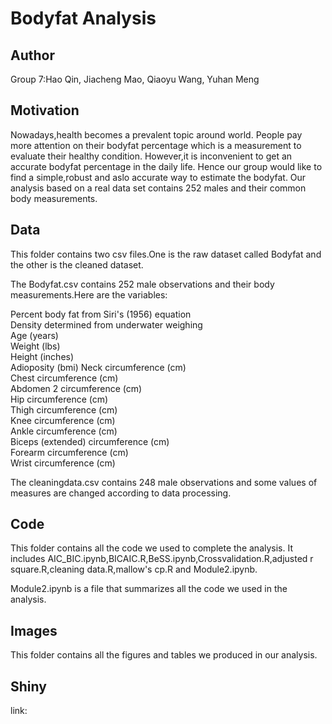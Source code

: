 # Bodyfat Analysis
## Author
Group 7:Hao Qin, Jiacheng Mao, Qiaoyu Wang, Yuhan Meng

## Motivation
Nowadays,health becomes a prevalent topic around world. People pay more attention on their bodyfat percentage which is a measurement to evaluate their healthy condition. However,it is inconvenient to get an accurate bodyfat percentage in the daily life. Hence our group would like to find a simple,robust and aslo accurate way to estimate the bodyfat. Our analysis based on a real data set contains 252 males and their common body measurements.


## Data
This folder contains two csv files.One is the raw dataset called Bodyfat and the other is the cleaned dataset.

The Bodyfat.csv contains 252 male observations and their body measurements.Here are the variables:

Percent body fat from Siri's (1956) equation  
Density determined from underwater weighing  
Age (years)  
Weight (lbs)  
Height (inches)  
Adioposity (bmi)
Neck circumference (cm)  
Chest circumference (cm)  
Abdomen 2 circumference (cm)  
Hip circumference (cm)  
Thigh circumference (cm)  
Knee circumference (cm)  
Ankle circumference (cm)  
Biceps (extended) circumference (cm)  
Forearm circumference (cm)  
Wrist circumference (cm)  

The cleaningdata.csv contains 248 male observations and some values of measures are changed according to data processing.

## Code
This folder contains all the code we used to complete the analysis. It includes AIC_BIC.ipynb,BICAIC.R,BeSS.ipynb,Crossvalidation.R,adjusted r square.R,cleaning data.R,mallow's cp.R and Module2.ipynb.

Module2.ipynb is a file that summarizes all the code we used in the analysis.

## Images

This folder contains all the figures and tables we produced in our analysis.

## Shiny
link:
